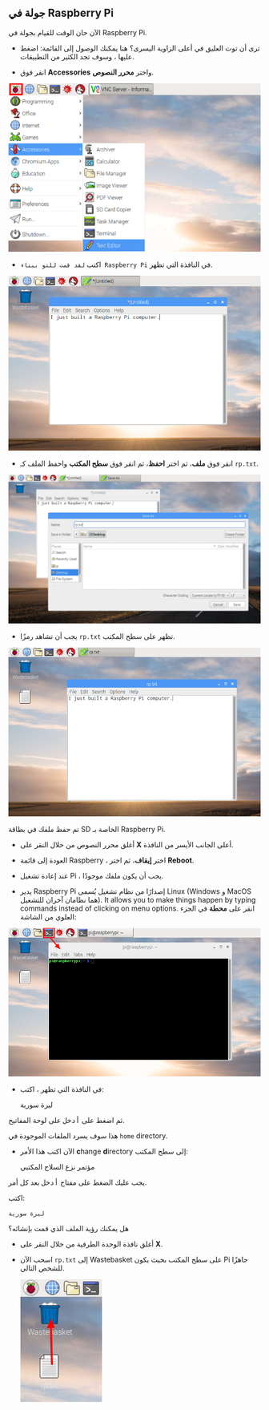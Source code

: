 ## جولة في Raspberry Pi

الآن حان الوقت للقيام بجولة في Raspberry Pi.

+ ترى أن توت العليق في أعلى الزاوية اليسرى؟ هنا يمكنك الوصول إلى القائمة: اضغط عليها ، وسوف تجد الكثير من التطبيقات.

+ انقر فوق **Accessories** واختر **محرر النصوص**.

![لقطة شاشة](images/pi-accessories.png)

+ اكتب `لقد قمت للتو ببناء Raspberry Pi` في النافذة التي تظهر.

![لقطة شاشة](images/pi-text-editor.png)

+ انقر فوق **ملف**، ثم اختر **احفظ**، ثم انقر فوق **سطح المكتب** واحفظ الملف كـ `rp.txt`.

![لقطة شاشة](images/pi-save.png)

+ يجب أن تشاهد رمزًا `rp.txt` تظهر على سطح المكتب.

![لقطة شاشة](images/pi-saved.png)

تم حفظ ملفك في بطاقة SD الخاصة بـ Raspberry Pi.

+ أغلق محرر النصوص من خلال النقر على **X** أعلى الجانب الأيسر من النافذة.

+ العودة إلى قائمة Raspberry ، اختر **إيقاف**، ثم اختر **Reboot**.

+ عند إعادة تشغيل Pi ، يجب أن يكون ملفك موجودًا.

+ يدير Raspberry Pi إصدارًا من نظام تشغيل يُسمى Linux (Windows و MacOS هما نظامان آخران للتشغيل). It allows you to make things happen by typing commands instead of clicking on menu options. انقر على **محطة** في الجزء العلوي من الشاشة:

![لقطة شاشة](images/pi-command-prompt.png)

+ في النافذة التي تظهر ، اكتب:

    ليرة سورية
    

ثم اضغط على <kbd>أدخل</kbd> على لوحة المفاتيح.

هذا سوف يسرد الملفات الموجودة في `home` directory.

+ الآن اكتب هذا الأمر **c**hange **d**irectory إلى سطح المكتب:

    مؤتمر نزع السلاح المكتبي
    

يجب عليك الضغط على مفتاح <kbd>أدخل</kbd> بعد كل أمر.

اكتب:

    ليرة سورية
    

هل يمكنك رؤية الملف الذي قمت بإنشائه؟

+ أغلق نافذة الوحدة الطرفية من خلال النقر على **X**.

+ اسحب الآن `rp.txt` إلى Wastebasket على سطح المكتب بحيث يكون Pi جاهزًا للشخص التالي.
    
    ![لقطة شاشة](images/pi-waste.png)